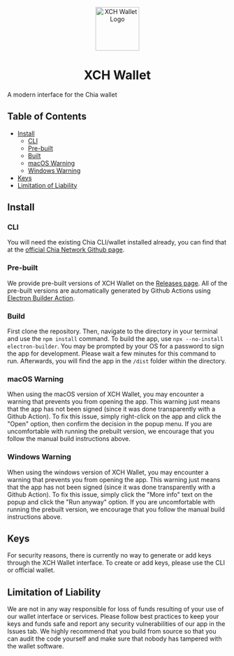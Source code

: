 <p align="center">
  <a href="https://xchfaucet.togatech.org/" target="_blank" rel="noopener noreferrer">
    <img src="https://xchfaucet.togatech.org/XCHWallet.png" width="100" alt="XCH Wallet Logo">
  </a>
</p>

<h1 align="center">XCH Wallet</h1>

A modern interface for the Chia wallet

## Table of Contents
- [Install](#install)
	- [CLI](#cli)
	- [Pre-built](#pre-built)
	- [Built](#build)
	- [macOS Warning](#macos-warning)
	- [Windows Warning](#windows-warning)
- [Keys](#keys)
- [Limitation of Liability](#limitation-of-liability)

## Install

### CLI
You will need the existing Chia CLI/wallet installed already, you can find that at the [official Chia Network Github page](https://github.com/Chia-Network/chia-blockchain).

### Pre-built
We provide pre-built versions of XCH Wallet on the [Releases page](https://github.com/CMEONE/xch-wallet/releases). All of the pre-built versions are automatically generated by Github Actions using [Electron Builder Action](https://github.com/samuelmeuli/action-electron-builder).

### Build
First clone the repository. Then, navigate to the directory in your terminal and use the `npm install` command. To build the app, use `npx --no-install electron-builder`. You may be prompted by your OS for a password to sign the app for development. Please wait a few minutes for this command to run. Afterwards, you will find the app in the `/dist` folder within the directory.

### macOS Warning
When using the macOS version of XCH Wallet, you may encounter a warning that prevents you from opening the app. This warning just means that the app has not been signed (since it was done transparently with a Github Action). To fix this issue, simply right-click on the app and click the "Open" option, then confirm the decision in the popup menu. If you are uncomfortable with running the prebuilt version, we encourage that you follow the manual build instructions above.

### Windows Warning
When using the windows version of XCH Wallet, you may encounter a warning that prevents you from opening the app. This warning just means that the app has not been signed (since it was done transparently with a Github Action). To fix this issue, simply click the "More info" text on the popup and click the "Run anyway" option. If you are uncomfortable with running the prebuilt version, we encourage that you follow the manual build instructions above.

## Keys
For security reasons, there is currently no way to generate or add keys through the XCH Wallet interface. To create or add keys, please use the CLI or official wallet.

## Limitation of Liability
We are not in any way responsible for loss of funds resulting of your use of our wallet interface or services. Please follow best practices to keep your keys and funds safe and report any security vulnerabilities of our app in the Issues tab. We highly recommend that you build from source so that you can audit the code yourself and make sure that nobody has tampered with the wallet software.
